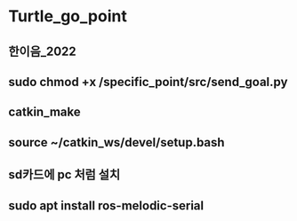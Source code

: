 # Turtle_go_point

## 한이음_2022
## sudo chmod +x /specific_point/src/send_goal.py
## catkin_make
## source ~/catkin_ws/devel/setup.bash
## sd카드에 pc 처럼 설치
## sudo apt install ros-melodic-serial
